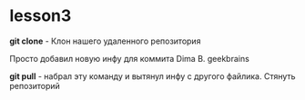 # lesson3

**git clone** - Клон нашего удаленного репозитория


Просто добавил новую инфу для коммита
Dima B. geekbrains

**git pull** - набрал эту команду и вытянул инфу с другого файлика. Стянуть репозиторий








